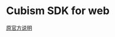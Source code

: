 # Cubism SDK for web

[原官方说明](https://github.com/darkin-blade/CubismSdkForWeb-4-beta.1/blob/master/Info/README.md)
